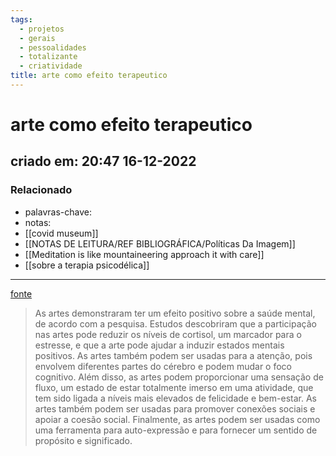 ```yaml
---
tags:
  - projetos
  - gerais
  - pessoalidades
  - totalizante
  - criatividade
title: arte como efeito terapeutico
---
```

# arte como efeito terapeutico
## criado em: 20:47 16-12-2022

### Relacionado
- palavras-chave: 
- notas: 
- [[covid museum]]
- [[NOTAS DE LEITURA/REF BIBLIOGRÁFICA/Políticas Da Imagem]]
- [[Meditation is like mountaineering approach it with care]]
- [[sobre a terapia psicodélica]]
---
[fonte](https://theconversation.com/brain-research-shows-the-arts-promote-mental-health-136668)
>As artes demonstraram ter um efeito positivo sobre a saúde mental, de acordo com a pesquisa. Estudos descobriram que a participação nas artes pode reduzir os níveis de cortisol, um marcador para o estresse, e que a arte pode ajudar a induzir estados mentais positivos. As artes também podem ser usadas para a atenção, pois envolvem diferentes partes do cérebro e podem mudar o foco cognitivo. Além disso, as artes podem proporcionar uma sensação de fluxo, um estado de estar totalmente imerso em uma atividade, que tem sido ligada a níveis mais elevados de felicidade e bem-estar. As artes também podem ser usadas para promover conexões sociais e apoiar a coesão social. Finalmente, as artes podem ser usadas como uma ferramenta para auto-expressão e para fornecer um sentido de propósito e significado.
